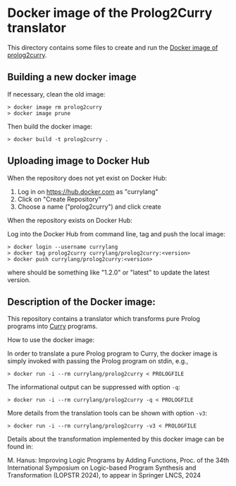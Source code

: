 Docker image of the Prolog2Curry translator
===========================================

This directory contains some files to create and run the
[Docker image of prolog2curry](https://hub.docker.com/r/currylang/prolog2curry).


Building a new docker image
---------------------------

If necessary, clean the old image:

    > docker image rm prolog2curry
    > docker image prune

Then build the docker image:

    > docker build -t prolog2curry .


Uploading image to Docker Hub
-----------------------------

When the repository does not yet exist on Docker Hub:

1. Log in on https://hub.docker.com as "currylang"
2. Click on "Create Repository"
3. Choose a name ("prolog2curry") and click create

When the repository exists on Docker Hub:

Log into the Docker Hub from command line, tag and push the local image:

    > docker login --username currylang
    > docker tag prolog2curry currylang/prolog2curry:<version>
    > docker push currylang/prolog2curry:<version>

where <version> should be something like "1.2.0"
or "latest" to update the latest version.


Description of the Docker image:
--------------------------------

This repository contains a translator which transforms
pure Prolog programs into [Curry](http://curry-lang.org) programs.


How to use the docker image:

In order to translate a pure Prolog program to Curry,
the docker image is simply invoked with passing the Prolog program
on stdin, e.g.,

    > docker run -i --rm currylang/prolog2curry < PROLOGFILE

The informational output can be suppressed with option `-q`:

    > docker run -i --rm currylang/prolog2curry -q < PROLOGFILE

More details from the translation tools can be shown with option `-v3`:

    > docker run -i --rm currylang/prolog2curry -v3 < PROLOGFILE


Details about the transformation implemented by this docker image
can be found in:

M. Hanus: Improving Logic Programs by Adding Functions,
Proc. of the  34th International Symposium on Logic-based Program Synthesis
and Transformation (LOPSTR 2024),
to appear in Springer LNCS, 2024
